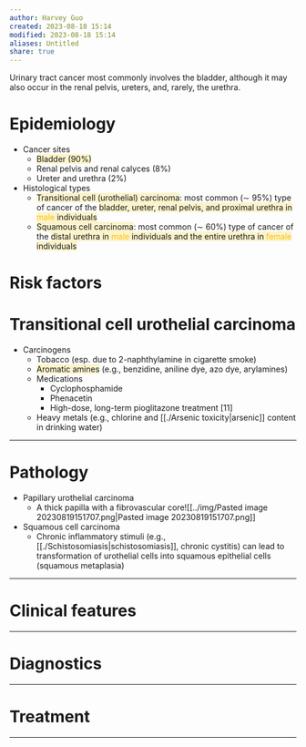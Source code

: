 ```yaml
---
author: Harvey Guo
created: 2023-08-18 15:14
modified: 2023-08-18 15:14
aliases: Untitled
share: true
---
```

Urinary tract cancer most commonly involves the bladder, although it may also occur in the renal pelvis, ureters, and, rarely, the urethra.
# Epidemiology
- Cancer sites
	- <span style="background:rgba(240, 200, 0, 0.2)">Bladder (90%) </span>
	- Renal pelvis and renal calyces (8%)
	- Ureter  and urethra (2%)
 - Histological types
	- <span style="background:rgba(240, 200, 0, 0.2)">Transitional cell (urothelial) carcinoma</span>: most common (∼ 95%) type of cancer of the <span style="background:rgba(240, 200, 0, 0.2)">bladder, ureter, renal pelvis, and proximal urethra in <font color="#ffc000">male</font> individuals</span>
	- <span style="background:rgba(240, 200, 0, 0.2)">Squamous cell carcinoma</span>: most common (∼ 60%) type of cancer of the <span style="background:rgba(240, 200, 0, 0.2)">distal urethra in <font color="#ffc000">male</font> individuals and the entire urethra in <font color="#ffc000">female</font> individuals</span>
# Risk factors
# Transitional cell urothelial carcinoma
- Carcinogens
	- Tobacco (esp. due to 2-naphthylamine in cigarette smoke)
	- <span style="background:rgba(240, 200, 0, 0.2)">Aromatic amines</span> (e.g., benzidine, aniline dye, azo dye, arylamines)
	- Medications
		- Cyclophosphamide
		- Phenacetin 
		- High-dose, long-term pioglitazone treatment [11]
	- Heavy metals (e.g., chlorine and [[./Arsenic toxicity|arsenic]] content in drinking water)

---
# Pathology
- Papillary urothelial carcinoma
	- A thick papilla with a fibrovascular core![[../img/Pasted image 20230819151707.png|Pasted image 20230819151707.png]]
- Squamous cell carcinoma
	- Chronic inflammatory stimuli (e.g., [[./Schistosomiasis|schistosomiasis]], chronic cystitis) can lead to transformation of urothelial cells into squamous epithelial cells (squamous metaplasia)

---
# Clinical features


---
# Diagnostics


---
# Treatment


---
